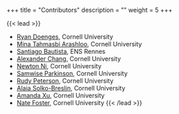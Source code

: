 +++
title = "Contributors"
description = ""
weight = 5
+++

{{< lead >}}
- [Ryan Doenges](http://ryandoeng.es/), Cornell University
- [Mina Tahmasbi Arashloo](https://www.cs.cornell.edu/~mt822/), Cornell University
- [Santiago Bautista](), ENS Rennes
- [Alexander Chang](), Cornell University
- [Newton Ni](), Cornell University
- [Samwise Parkinson](), Cornell University
- [Rudy Peterson](), Cornell University
- [Alaia Solko-Breslin](), Cornell University
- [Amanda Xu](), Cornell University
- [Nate Foster](https://www.cs.cornell.edu/~jnfoster/), Cornell University
{{< /lead >}}


